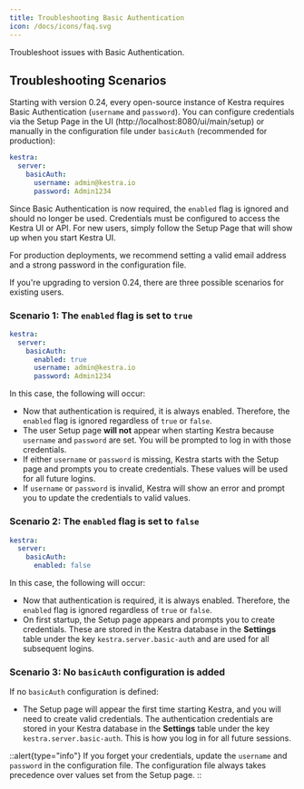 ```yaml
---
title: Troubleshooting Basic Authentication
icon: /docs/icons/faq.svg
---
```


Troubleshoot issues with Basic Authentication.

## Troubleshooting Scenarios

Starting with version 0.24, every open-source instance of Kestra requires Basic Authentication (`username` and `password`). You can configure credentials via the Setup Page in the UI (http://localhost:8080/ui/main/setup) or manually in the configuration file under `basicAuth` (recommended for production):

```yaml
kestra:
  server:
    basicAuth:
      username: admin@kestra.io
      password: Admin1234
```

Since Basic Authentication is now required, the `enabled` flag is ignored and should no longer be used. Credentials must be configured to access the Kestra UI or API. For new users, simply follow the Setup Page that will show up when you start Kestra UI.

For production deployments, we recommend setting a valid email address and a strong password in the configuration file.

If you're upgrading to version 0.24, there are three possible scenarios for existing users.

### Scenario 1: The `enabled` flag is set to `true`

```yaml
kestra:
  server:
    basicAuth:
      enabled: true
      username: admin@kestra.io
      password: Admin1234
```

In this case, the following will occur:
- Now that authentication is required, it is always enabled. Therefore, the `enabled` flag is ignored regardless of `true` or `false`.
- The user Setup page **will not** appear when starting Kestra because `username` and `password` are set. You will be prompted to log in with those credentials.
- If either `username` or `password` is missing, Kestra starts with the Setup page and prompts you to create credentials. These values will be used for all future logins.
- If `username` or `password` is invalid, Kestra will show an error and prompt you to update the credentials to valid values.

### Scenario 2: The `enabled` flag is set to `false`

```yaml
kestra:
  server:
    basicAuth:
      enabled: false
```

In this case, the following will occur:
- Now that authentication is required, it is always enabled. Therefore, the `enabled` flag is ignored regardless of `true` or `false`.
- On first startup, the Setup page appears and prompts you to create credentials. These are stored in the Kestra database in the **Settings** table under the key `kestra.server.basic-auth` and are used for all subsequent logins.


### Scenario 3: No `basicAuth` configuration is added

If no `basicAuth` configuration is defined:
- The Setup page will appear the first time starting Kestra, and you will need to create valid credentials. The authentication credentials are stored in your Kestra database in the **Settings** table under the key `kestra.server.basic-auth`. This is how you log in for all future sessions.

::alert{type="info"}
If you forget your credentials, update the `username` and `password` in the configuration file. The configuration file always takes precedence over values set from the Setup page.
::
